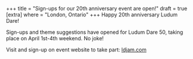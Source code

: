 +++
title = "Sign-ups for our 20th anniversary event are open!"
draft = true
[extra]
where = "London, Ontario"
+++
Happy 20th anniversary Ludum Dare!

Sign-ups and theme suggestions have opened for Ludum Dare 50, taking place on April 1st-4th weekend. No joke!

Visit and sign-up on event website to take part: [ldjam.com](https://ldjam.com)